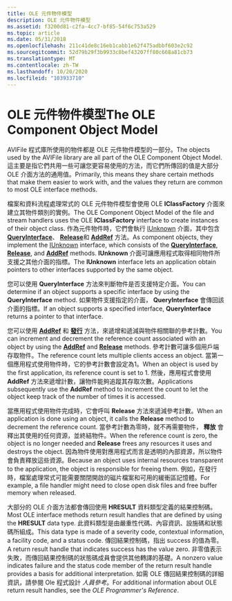```yaml
---
title: OLE 元件物件模型
description: OLE 元件物件模型
ms.assetid: f3200d81-c2fa-4cc7-bf85-54f6c753a529
ms.topic: article
ms.date: 05/31/2018
ms.openlocfilehash: 211c41de8c16eb1cabb1e62f475adbbf603e2c92
ms.sourcegitcommit: 52d79b29f3b9933c8bef43207ff80c668a81cb73
ms.translationtype: MT
ms.contentlocale: zh-TW
ms.lasthandoff: 10/20/2020
ms.locfileid: "103933710"
---
```

# <a name="the-ole-component-object-model"></a><span data-ttu-id="0c870-103">OLE 元件物件模型</span><span class="sxs-lookup"><span data-stu-id="0c870-103">The OLE Component Object Model</span></span>

<span data-ttu-id="0c870-104">AVIFile 程式庫所使用的物件都是 OLE 元件物件模型的一部分。</span><span class="sxs-lookup"><span data-stu-id="0c870-104">The objects used by the AVIFile library are all part of the OLE Component Object Model.</span></span> <span data-ttu-id="0c870-105">這主要是指它們共用一些可讓您更容易使用的方法，而它們所傳回的值是大部分 OLE 介面方法的通用值。</span><span class="sxs-lookup"><span data-stu-id="0c870-105">Primarily, this means they share certain methods that make them easier to work with, and the values they return are common to most OLE interface methods.</span></span>

<span data-ttu-id="0c870-106">檔案和資料流程處理常式的 OLE 元件物件模型會使用 OLE **IClassFactory** 介面來建立其物件類別的實例。</span><span class="sxs-lookup"><span data-stu-id="0c870-106">The OLE Component Object Model of the file and stream handlers uses the OLE **IClassFactory** interface to create instances of their object class.</span></span> <span data-ttu-id="0c870-107">作為元件物件時，它們會執行 [IUnknown](/windows/win32/api/unknwn/nn-unknwn-iunknown) 介面，其中包含 [**QueryInterface**](/windows/win32/api/unknwn/nf-unknwn-iunknown-queryinterface(refiid_void))、 [**Release**](/windows/win32/api/unknwn/nf-unknwn-iunknown-release)和 [**AddRef**](/windows/win32/api/unknwn/nf-unknwn-iunknown-addref) 方法。</span><span class="sxs-lookup"><span data-stu-id="0c870-107">As component objects, they implement the [IUnknown](/windows/win32/api/unknwn/nn-unknwn-iunknown) interface, which consists of the [**QueryInterface**](/windows/win32/api/unknwn/nf-unknwn-iunknown-queryinterface(refiid_void)), [**Release**](/windows/win32/api/unknwn/nf-unknwn-iunknown-release), and [**AddRef**](/windows/win32/api/unknwn/nf-unknwn-iunknown-addref) methods.</span></span> <span data-ttu-id="0c870-108">**IUnknown** 介面可讓應用程式取得相同物件所支援之其他介面的指標。</span><span class="sxs-lookup"><span data-stu-id="0c870-108">The **IUnknown** interface lets an application obtain pointers to other interfaces supported by the same object.</span></span>

<span data-ttu-id="0c870-109">您可以使用 **QueryInterface** 方法來判斷物件是否支援特定介面。</span><span class="sxs-lookup"><span data-stu-id="0c870-109">You can determine if an object supports a specific interface by using the **QueryInterface** method.</span></span> <span data-ttu-id="0c870-110">如果物件支援指定的介面， **QueryInterface** 會傳回該介面的指標。</span><span class="sxs-lookup"><span data-stu-id="0c870-110">If an object supports a specified interface, **QueryInterface** returns a pointer to that interface.</span></span>

<span data-ttu-id="0c870-111">您可以使用 [**AddRef**](/previous-versions//dd757100(v=vs.85)) 和 [**發行**](/previous-versions//dd757102(v=vs.85)) 方法，來遞增和遞減與物件相關聯的參考計數。</span><span class="sxs-lookup"><span data-stu-id="0c870-111">You can increment and decrement the reference count associated with an object by using the [**AddRef**](/previous-versions//dd757100(v=vs.85)) and [**Release**](/previous-versions//dd757102(v=vs.85)) methods.</span></span> <span data-ttu-id="0c870-112">參考計數可讓多個用戶端存取物件。</span><span class="sxs-lookup"><span data-stu-id="0c870-112">The reference count lets multiple clients access an object.</span></span> <span data-ttu-id="0c870-113">當第一個應用程式使用物件時，它的參考計數會設定為1。</span><span class="sxs-lookup"><span data-stu-id="0c870-113">When an object is used by the first application, its reference count is set to 1.</span></span> <span data-ttu-id="0c870-114">然後，應用程式會使用 **AddRef** 方法來遞增計數，讓物件能夠追蹤其存取次數。</span><span class="sxs-lookup"><span data-stu-id="0c870-114">Applications subsequently use the **AddRef** method to increment the count to let the object keep track of the number of times it is accessed.</span></span>

<span data-ttu-id="0c870-115">當應用程式使用物件完成時，它會呼叫 **Release** 方法來遞減參考計數。</span><span class="sxs-lookup"><span data-stu-id="0c870-115">When an application is done using an object, it calls the **Release** method to decrement the reference count.</span></span> <span data-ttu-id="0c870-116">當參考計數為零時，就不再需要物件， **釋放** 會釋出其使用的任何資源，並終結物件。</span><span class="sxs-lookup"><span data-stu-id="0c870-116">When the reference count is zero, the object is no longer needed and **Release** frees any resources it uses and destroys the object.</span></span> <span data-ttu-id="0c870-117">因為物件使用對應用程式而言是透明的內部資源，所以物件會負責釋放這些資源。</span><span class="sxs-lookup"><span data-stu-id="0c870-117">Because an object uses internal resources transparent to the application, the object is responsible for freeing them.</span></span> <span data-ttu-id="0c870-118">例如，在發行時，檔案處理常式可能需要關閉開啟的磁片檔案和可用的緩衝區記憶體。</span><span class="sxs-lookup"><span data-stu-id="0c870-118">For example, a file handler might need to close open disk files and free buffer memory when released.</span></span>

<span data-ttu-id="0c870-119">大部分的 OLE 介面方法都會傳回使用 **HRESULT** 資料類型定義的結果控制碼。</span><span class="sxs-lookup"><span data-stu-id="0c870-119">Most OLE interface methods return result handles that are defined by using the **HRESULT** data type.</span></span> <span data-ttu-id="0c870-120">此資料類型是由嚴重性代碼、內容資訊、設施碼和狀態碼所組成。</span><span class="sxs-lookup"><span data-stu-id="0c870-120">This data type is made of a severity code, contextual information, a facility code, and a status code.</span></span> <span data-ttu-id="0c870-121">傳回結果控制碼，指出 success 的值為零。</span><span class="sxs-lookup"><span data-stu-id="0c870-121">A return result handle that indicates success has the value zero.</span></span> <span data-ttu-id="0c870-122">非零值表示失敗，而傳回結果控制碼的狀態碼成員會提供其他轉譯的基礎。</span><span class="sxs-lookup"><span data-stu-id="0c870-122">A nonzero value indicates failure and the status code member of the return result handle provides a basis for additional interpretation.</span></span> <span data-ttu-id="0c870-123">如需 OLE 傳回結果控制碼的詳細資訊，請參閱 Ole 程式設計 *人員參考*。</span><span class="sxs-lookup"><span data-stu-id="0c870-123">For additional information about OLE return result handles, see the *OLE Programmer's Reference*.</span></span>

 

 